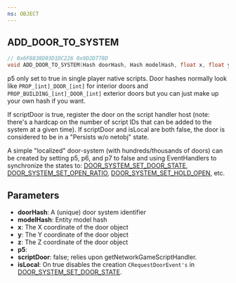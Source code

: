```yaml
---
ns: OBJECT
---
```

## ADD_DOOR_TO_SYSTEM

```c
// 0x6F8838D03D1DC226 0x9D2D778D
void ADD_DOOR_TO_SYSTEM(Hash doorHash, Hash modelHash, float x, float y, float z, BOOL p5, BOOL scriptDoor, BOOL isLocal);
```

p5 only set to true in single player native scripts. Door hashes normally look like `PROP_[int]_DOOR_[int]` for interior doors and `PROP_BUILDING_[int]_DOOR_[int]` exterior doors but you can just make up your own hash if you want.

If scriptDoor is true, register the door on the script handler host (note: there's a hardcap on the number of script IDs that can be added to the system at a given time). If scriptDoor and isLocal are both false, the door is considered to be in a "Persists w/o netobj" state.

A simple "localized" door-system (with hundreds/thousands of doors) can be created by setting p5, p6, and p7 to false and using EventHandlers to synchronize the states to: [DOOR_SYSTEM_SET_DOOR_STATE](#_0x6BAB9442830C7F53), [DOOR_SYSTEM_SET_OPEN_RATIO](#_0xB6E6FBA95C7324AC), [DOOR_SYSTEM_SET_HOLD_OPEN](#_0xD9B71952F78A2640), etc.

## Parameters
* **doorHash**: A (unique) door system identifier
* **modelHash**: Entity model hash
* **x**: The X coordinate of the door object
* **y**: The Y coordinate of the door object
* **z**: The Z coordinate of the door object
* **p5**: 
* **scriptDoor**: false; relies upon getNetworkGameScriptHandler.
* **isLocal**: On true disables the creation ``CRequestDoorEvent's`` in [DOOR_SYSTEM_SET_DOOR_STATE](#_0x6BAB9442830C7F53).

